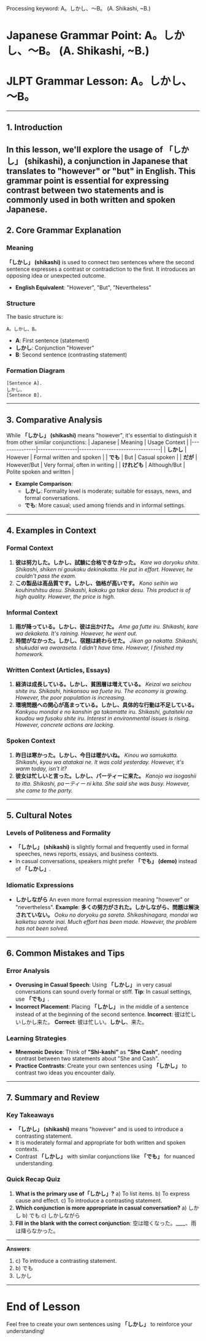Processing keyword: A。しかし、～B。 (A. Shikashi, ~B.)
# Japanese Grammar Point: A。しかし、～B。 (A. Shikashi, ~B.)
# JLPT Grammar Lesson: A。しかし、～B。

---
## 1. Introduction
In this lesson, we'll explore the usage of **「しかし」 (shikashi)**, a conjunction in Japanese that translates to "however" or "but" in English. This grammar point is essential for expressing contrast between two statements and is commonly used in both written and spoken Japanese.
---
## 2. Core Grammar Explanation
### Meaning
**「しかし」 (shikashi)** is used to connect two sentences where the second sentence expresses a contrast or contradiction to the first. It introduces an opposing idea or unexpected outcome.
- **English Equivalent**: "However", "But", "Nevertheless"
### Structure
The basic structure is:
```
A。しかし、B。
```
- **A**: First sentence (statement)
- **しかし**: Conjunction "However"
- **B**: Second sentence (contrasting statement)
### Formation Diagram
```plaintext
[Sentence A].
しかし、
[Sentence B].
```
---
## 3. Comparative Analysis
While **「しかし」 (shikashi)** means "however", it's essential to distinguish it from other similar conjunctions:
| Japanese      | Meaning        | Usage Context                   |
|---------------|----------------|---------------------------------|
| **しかし**     | However        | Formal written and spoken       |
| **でも**       | But            | Casual spoken                   |
| **だが**       | However/But    | Very formal, often in writing   |
| **けれども**   | Although/But   | Polite spoken and written       |
- **Example Comparison**:
  - **しかし**: Formality level is moderate; suitable for essays, news, and formal conversations.
  - **でも**: More casual; used among friends and in informal settings.
---
## 4. Examples in Context
### Formal Context
1. **彼は努力した。しかし、試験に合格できなかった。**
   *Kare wa doryoku shita. Shikashi, shiken ni goukaku dekinakatta.*
   *He put in effort. However, he couldn't pass the exam.*
2. **この製品は高品質です。しかし、価格が高いです。**
   *Kono seihin wa kouhinshitsu desu. Shikashi, kakaku ga takai desu.*
   *This product is of high quality. However, the price is high.*
### Informal Context
1. **雨が降っている。しかし、彼は出かけた。**
   *Ame ga futte iru. Shikashi, kare wa dekaketa.*
   *It's raining. However, he went out.*
2. **時間がなかった。しかし、宿題は終わらせた。**
   *Jikan ga nakatta. Shikashi, shukudai wa owaraseta.*
   *I didn't have time. However, I finished my homework.*
### Written Context (Articles, Essays)
1. **経済は成長している。しかし、貧困層は増えている。**
   *Keizai wa seichou shite iru. Shikashi, hinkonsou wa fuete iru.*
   *The economy is growing. However, the poor population is increasing.*
2. **環境問題への関心が高まっている。しかし、具体的な行動は不足している。**
   *Kankyou mondai e no kanshin ga takamatte iru. Shikashi, gutaiteki na koudou wa fusoku shite iru.*
   *Interest in environmental issues is rising. However, concrete actions are lacking.*
### Spoken Context
1. **昨日は寒かった。しかし、今日は暖かいね。**
   *Kinou wa samukatta. Shikashi, kyou wa atatakai ne.*
   *It was cold yesterday. However, it's warm today, isn't it?*
2. **彼女は忙しいと言った。しかし、パーティーに来た。**
   *Kanojo wa isogashii to itta. Shikashi, paーティー ni kita.*
   *She said she was busy. However, she came to the party.*
---
## 5. Cultural Notes
### Levels of Politeness and Formality
- **「しかし」 (shikashi)** is slightly formal and frequently used in formal speeches, news reports, essays, and business contexts.
- In casual conversations, speakers might prefer **「でも」 (demo)** instead of **「しかし」**.
### Idiomatic Expressions
- **しかしながら**
  An even more formal expression meaning "however" or "nevertheless".
  **Example**:
  **多くの努力がされた。しかしながら、問題は解決されていない。**
  *Ooku no doryoku ga sareta. Shikashinagara, mondai wa kaiketsu sarete inai.*
  *Much effort has been made. However, the problem has not been solved.*
---
## 6. Common Mistakes and Tips
### Error Analysis
- **Overusing in Casual Speech**: Using **「しかし」** in very casual conversations can sound overly formal or stiff.
  **Tip**: In casual settings, use **「でも」**.
- **Incorrect Placement**: Placing **「しかし」** in the middle of a sentence instead of at the beginning of the second sentence.
  **Incorrect**: 彼は忙しいしかし来た。
  **Correct**: 彼は忙しい。**しかし**、来た。
### Learning Strategies
- **Mnemonic Device**: Think of **"Shi-kashi"** as **"She Cash"**, needing contrast between two statements about "She and Cash".
- **Practice Contrasts**: Create your own sentences using **「しかし」** to contrast two ideas you encounter daily.
---
## 7. Summary and Review
### Key Takeaways
- **「しかし」 (shikashi)** means "however" and is used to introduce a contrasting statement.
- It is moderately formal and appropriate for both written and spoken contexts.
- Contrast **「しかし」** with similar conjunctions like **「でも」** for nuanced understanding.
### Quick Recap Quiz
1. **What is the primary use of「しかし」?**
   a) To list items.
   b) To express cause and effect.
   c) To introduce a contrasting statement.
2. **Which conjunction is more appropriate in casual conversation?**
   a) しかし
   b) でも
   c) しかしながら
3. **Fill in the blank with the correct conjunction**:
   空は暗くなった。____、雨は降らなかった。
---
**Answers**:
1. c) To introduce a contrasting statement.
2. b) でも
3. しかし
---
# End of Lesson
Feel free to create your own sentences using **「しかし」** to reinforce your understanding!
